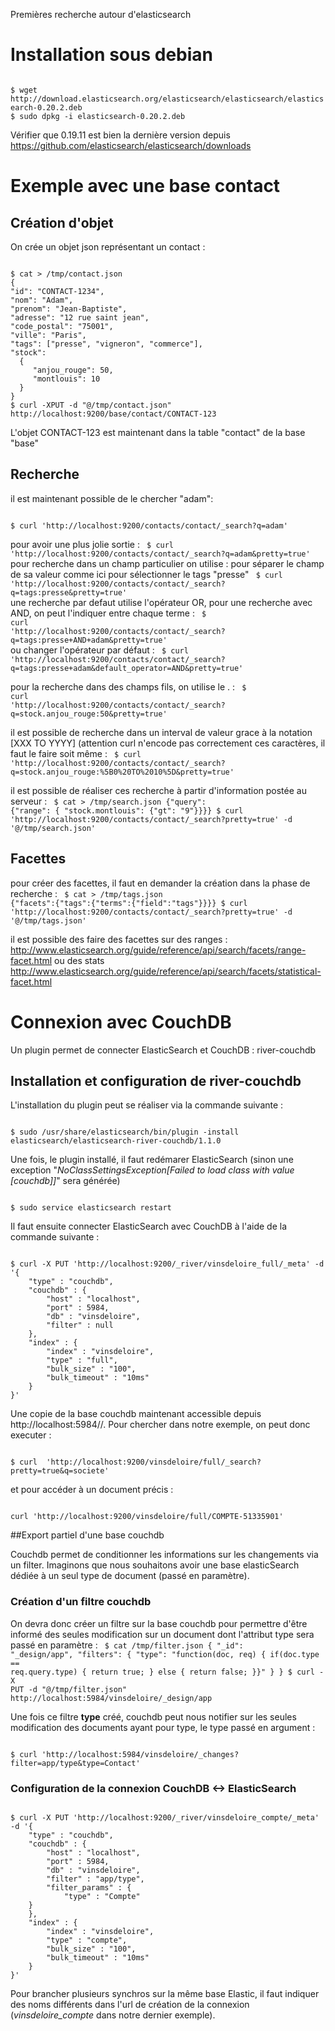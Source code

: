 Premières recherche autour d'elasticsearch

# Installation sous debian

<code>
$ wget http://download.elasticsearch.org/elasticsearch/elasticsearch/elasticsearch-0.20.2.deb
$ sudo dpkg -i elasticsearch-0.20.2.deb
</code>

Vérifier que 0.19.11 est bien la dernière version depuis https://github.com/elasticsearch/elasticsearch/downloads

# Exemple avec une base contact

## Création d'objet

On crée un objet json représentant un contact :

<code>
$ cat > /tmp/contact.json
{
"id": "CONTACT-1234",
"nom": "Adam",
"prenom": "Jean-Baptiste",
"adresse": "12 rue saint jean",
"code_postal": "75001",
"ville": "Paris",
"tags": ["presse", "vigneron", "commerce"],
"stock": 
  {
     "anjou_rouge": 50,
     "montlouis": 10
  }
}
$ curl -XPUT -d "@/tmp/contact.json" http://localhost:9200/base/contact/CONTACT-123
</code>

L'objet CONTACT-123 est maintenant dans la table "contact" de la base "base"

## Recherche

il est maintenant possible de le chercher "adam":

<code>
$ curl 'http://localhost:9200/contacts/contact/_search?q=adam'
</code>

pour avoir une plus jolie sortie :
<code>
$ curl 'http://localhost:9200/contacts/contact/_search?q=adam&pretty=true'
</code>
pour recherche dans un champ particulier on utilise : pour séparer le champ de sa valeur comme ici pour sélectionner le tags "presse"
<code>
$ curl 'http://localhost:9200/contacts/contact/_search?q=tags:presse&pretty=true'
</code>
une recherche par defaut utilise l'opérateur OR, pour une recherche avec AND, on peut l'indiquer entre chaque terme :
<code>
$ curl 'http://localhost:9200/contacts/contact/_search?q=tags:presse+AND+adam&pretty=true'
</code>
ou changer l'opérateur par défaut :
<code>
$ curl 'http://localhost:9200/contacts/contact/_search?q=tags:presse+adam&default_operator=AND&pretty=true'
</code>

pour la recherche dans des champs fils, on utilise le . :
<code>
$ curl 'http://localhost:9200/contacts/contact/_search?q=stock.anjou_rouge:50&pretty=true'
</code>

il est possible de recherche dans un interval de valeur grace à la notation [XXX TO YYYY] (attention curl n'encode pas correctement ces caractères, il faut le faire soit même :
<code>
$ curl 'http://localhost:9200/contacts/contact/_search?q=stock.anjou_rouge:%5B0%20TO%2010%5D&pretty=true'
</code>

il est possible de réaliser ces recherche à partir d'information postée au serveur :
<code>
$ cat > /tmp/search.json
{"query": {"range": { "stock.montlouis": {"gt": "9"}}}}
$ curl 'http://localhost:9200/contacts/contact/_search?pretty=true' -d '@/tmp/search.json'
</code>

## Facettes

pour créer des facettes, il faut en demander la création dans la phase de recherche :
<code>
$ cat > /tmp/tags.json
{"facets":{"tags":{"terms":{"field":"tags"}}}}
$ curl 'http://localhost:9200/contacts/contact/_search?pretty=true' -d '@/tmp/tags.json'
</code>

il est possible des faire des facettes sur des ranges : http://www.elasticsearch.org/guide/reference/api/search/facets/range-facet.html ou des stats http://www.elasticsearch.org/guide/reference/api/search/facets/statistical-facet.html

# Connexion avec CouchDB

Un plugin permet de connecter ElasticSearch et CouchDB : river-couchdb

## Installation et configuration de river-couchdb

L'installation du plugin peut se réaliser via la commande suivante :

<code>
$ sudo /usr/share/elasticsearch/bin/plugin -install elasticsearch/elasticsearch-river-couchdb/1.1.0
</code>

Une fois, le plugin installé, il faut redémarer ElasticSearch (sinon une exception "_NoClassSettingsException[Failed to load class with value [couchdb]]_" sera générée)

<code>
$ sudo service elasticsearch restart
</code>

Il faut ensuite connecter ElasticSearch avec CouchDB à l'aide de la commande suivante :

<code>
$ curl -X PUT 'http://localhost:9200/_river/vinsdeloire_full/_meta' -d '{
    "type" : "couchdb",
    "couchdb" : {
        "host" : "localhost",
        "port" : 5984,
        "db" : "vinsdeloire",
        "filter" : null
    },
    "index" : {
        "index" : "vinsdeloire",
        "type" : "full",
        "bulk_size" : "100",
        "bulk_timeout" : "10ms"
    }
}'
</code>

Une copie de la base couchdb maintenant accessible depuis http://localhost:5984/<index>/<type>. Pour chercher dans notre exemple, on peut donc executer :

<code>
$ curl  'http://localhost:9200/vinsdeloire/full/_search?pretty=true&q=societe'
</code>

et pour accéder à un document précis :

<code>
curl 'http://localhost:9200/vinsdeloire/full/COMPTE-51335901'
</code>

##Export partiel d'une base couchdb

Couchdb permet de conditionner les informations sur les changements via un filter. Imaginons que nous souhaitons avoir une base elasticSearch dédiée à un seul type de document (passé en paramètre).

### Création d'un filtre couchdb

On devra donc créer un filtre sur la base couchdb pour permettre d'être informé des seules modification sur un document dont l'attribut type sera passé en paramètre :
<code>
$ cat /tmp/filter.json
{
  "_id": "_design/app",
  "filters": {
    "type": "function(doc, req) { if(doc.type == req.query.type) { return true; } else { return false; }}"
  }
}
$ curl -X PUT -d "@/tmp/filter.json" http://localhost:5984/vinsdeloire/_design/app
</code>

Une fois ce filtre __type__ créé, couchdb peut nous notifier sur les seules modification des documents ayant pour type, le type passé en argument :

<code>
$ curl 'http://localhost:5984/vinsdeloire/_changes?filter=app/type&type=Contact'
</code>

### Configuration de la connexion CouchDB <-> ElasticSearch

<code>
$ curl -X PUT 'http://localhost:9200/_river/vinsdeloire_compte/_meta' -d '{
    "type" : "couchdb",
    "couchdb" : {
        "host" : "localhost",
        "port" : 5984,
        "db" : "vinsdeloire",
        "filter" : "app/type",
        "filter_params" : {
            "type" : "Compte"
	}
    },
    "index" : {
        "index" : "vinsdeloire",
        "type" : "compte",
        "bulk_size" : "100",
        "bulk_timeout" : "10ms"
    }
}'
</code>

Pour brancher plusieurs synchros sur la même base Elastic, il faut indiquer des noms différents dans l'url de création de la connexion (_vinsdeloire_compte_ dans notre dernier exemple).